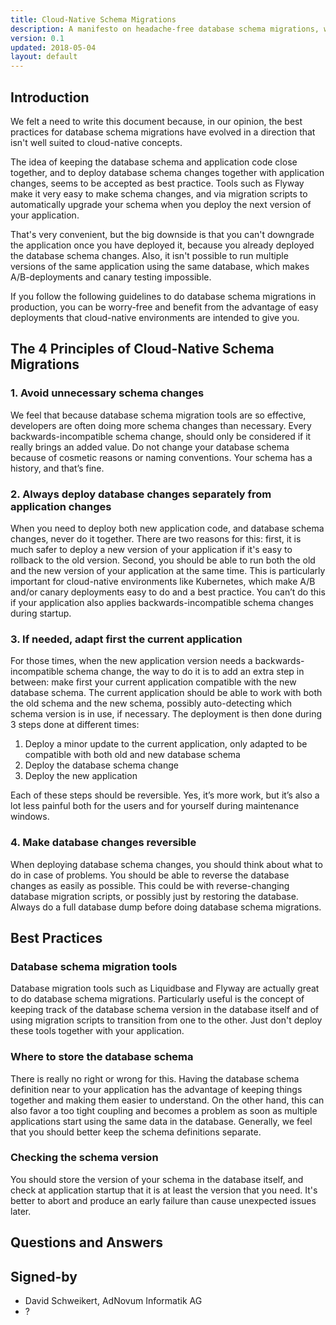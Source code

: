 ```yaml
---
title: Cloud-Native Schema Migrations
description: A manifesto on headache-free database schema migrations, working well for cloud-native environments and continuous deployment.
version: 0.1
updated: 2018-05-04
layout: default
---
```


## Introduction

We felt a need to write this document because, in our opinion, the best practices for database schema migrations have evolved in a direction that isn't well suited to cloud-native concepts.

The idea of keeping the database schema and application code close together, and to deploy database schema changes together with application changes, seems to be accepted as best practice. Tools such as Flyway make it very easy to make schema changes, and via migration scripts to automatically upgrade your schema when you deploy the next version of your application.

That's very convenient, but the big downside is that you can't downgrade the application once you have deployed it, because you already deployed the database schema changes. Also, it isn't possible to run multiple versions of the same application using the same database, which makes A/B-deployments and canary testing impossible.

If you follow the following guidelines to do database schema migrations in production, you can be worry-free and benefit from the advantage of easy deployments that cloud-native environments are intended to give you. 

## The 4 Principles of Cloud-Native Schema Migrations

### 1. Avoid unnecessary schema changes

We feel that because database schema migration tools are so effective, developers are often doing more schema changes than necessary. Every backwards-incompatible schema change, should only be considered if it really brings an added value. Do not change your database schema because of cosmetic reasons or naming conventions. Your schema has a history, and that’s fine.

### 2. Always deploy database changes separately from application changes

When you need to deploy both new application code, and database schema changes, never do it together. There are two reasons for this: first, it is much safer to deploy a new version of your application if it's easy to rollback to the old version. Second, you should be able to run both the old and the new version of your application at the same time. This is particularly important for cloud-native environments like Kubernetes, which make A/B and/or canary deployments easy to do and a best practice. You can’t do this if your application also applies backwards-incompatible schema changes during startup.  

### 3. If needed, adapt first the current application

For those times, when the new application version needs a backwards-incompatible schema change, the way to do it is to add an extra step in between: make first your current application compatible with the new database schema. The current application should be able to work with both the old schema and the new schema, possibly auto-detecting which schema version is in use, if necessary. The deployment is then done during 3 steps done at different times:

1. Deploy a minor update to the current application, only adapted to be compatible with both old and new database schema
2. Deploy the database schema change
3. Deploy the new application

Each of these steps should be reversible. Yes, it’s more work, but it’s also a lot less painful both for the users and for yourself during maintenance windows.

### 4. Make database changes reversible

When deploying database schema changes, you should think about what to do in case of problems. You should be able to reverse the database changes as easily as possible. This could be with reverse-changing database migration scripts, or possibly just by restoring the database. Always do a full database dump before doing database schema migrations. 

## Best Practices

### Database schema migration tools

Database migration tools such as Liquidbase and Flyway are actually great to do database schema migrations. Particularly useful is the concept of keeping track of the database schema version in the database itself and of using migration scripts to transition from one to the other. Just don't deploy these tools together with your application.

### Where to store the database schema

There is really no right or wrong for this. Having the database schema definition near to your application has the advantage of keeping things together and making them easier to understand. On the other hand, this can also favor a too tight coupling and becomes a problem as soon as multiple applications start using the same data in the database. Generally, we feel that you should better keep the schema definitions separate.

### Checking the schema version

You should store the version of your schema in the database itself, and check at application startup that it is at least the version that you need. It's better to abort and produce an early failure than cause unexpected issues later.

## Questions and Answers

## Signed-by

- David Schweikert, AdNovum Informatik AG
- ?
